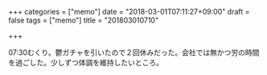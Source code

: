 +++
categories = ["memo"]
date = "2018-03-01T07:11:27+09:00"
draft = false
tags = ["memo"]
title = "201803010710"

+++

07:30むくり。鬱ガチャを引いたので２回休みだった。会社では無かつ労の時間を過ごした。少しずつ体調を維持したいところ。
